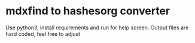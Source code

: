 # mdxfind to hashesorg converter
Use python3, install requirements and run for help screen.
Output files are hard coded, feel free to adjust
